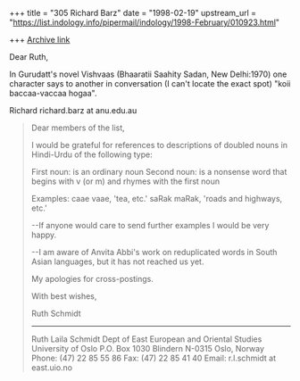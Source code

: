 +++
title = "305 Richard Barz"
date = "1998-02-19"
upstream_url = "https://list.indology.info/pipermail/indology/1998-February/010923.html"

+++
[Archive link](https://list.indology.info/pipermail/indology/1998-February/010923.html)

Dear Ruth,

In Gurudatt's novel Vishvaas (Bhaaratii Saahity Sadan, New Delhi:1970) one
character says to another in conversation (I can't locate the exact spot)
"koii baccaa-vaccaa hogaa".

Richard
richard.barz at anu.edu.au

>Dear members of the list,
>
>I would be grateful for references to descriptions of doubled nouns in
>Hindi-Urdu of the following type:
>
>First noun: is an ordinary noun
>Second noun: is a nonsense word that begins with v (or m) and rhymes with
>the first noun
>
>Examples:
>caae vaae, 'tea, etc.'
>saRak maRak, 'roads and highways, etc.'
>
>--If anyone would care to send further examples I would be very happy.
>
>--I am aware of Anvita Abbi's work on reduplicated words in South Asian
>languages, but it has not reached us yet.
>
>My apologies for cross-postings.
>
>With best wishes,
>
>Ruth Schmidt
>
>
>***********************************************
>Ruth Laila Schmidt
>Dept of East European and Oriental Studies
>University of Oslo
>P.O. Box 1030 Blindern
>N-0315 Oslo, Norway
>Phone: (47) 22 85 55 86
>Fax: (47) 22 85 41 40
>Email: r.l.schmidt at east.uio.no



